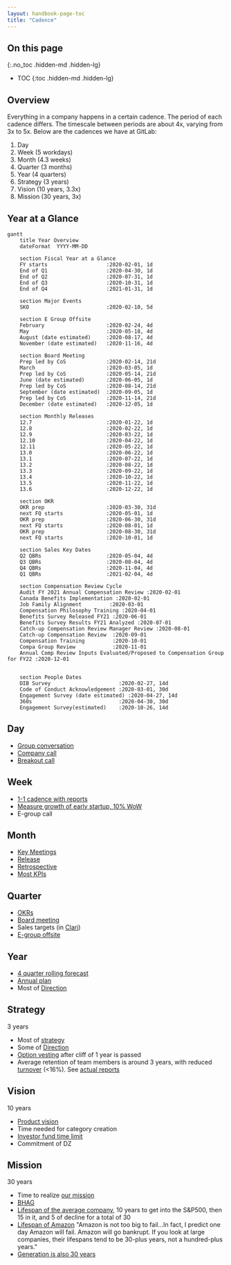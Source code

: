 ```yaml
---
layout: handbook-page-toc
title: "Cadence"
---
```


## On this page
{:.no_toc .hidden-md .hidden-lg}

- TOC
{:toc .hidden-md .hidden-lg}

## Overview

Everything in a company happens in a certain cadence.
The period of each cadence differs.
The timescale between periods are about 4x, varying from 3x to 5x.
Below are the cadences we have at GitLab:

1. Day
1. Week (5 workdays)
1. Month (4.3 weeks)
1. Quarter (3 months)
1. Year (4 quarters)
1. Strategy (3 years)
1. Vision (10 years, 3.3x)
1. Mission (30 years, 3x)

## Year at a Glance

```mermaid
gantt
    title Year Overview
    dateFormat  YYYY-MM-DD

    section Fiscal Year at a Glance
    FY starts                   :2020-02-01, 1d
    End of Q1                   :2020-04-30, 1d
    End of Q2                   :2020-07-31, 1d
    End of Q3                   :2020-10-31, 1d
    End of Q4                   :2021-01-31, 1d

    section Major Events
    SKO                         :2020-02-10, 5d

    section E Group Offsite
    February                    :2020-02-24, 4d
    May                         :2020-05-18, 4d
    August (date estimated)     :2020-08-17, 4d
    November (date estimated)   :2020-11-16, 4d

    section Board Meeting
    Prep led by CoS             :2020-02-14, 21d
    March                       :2020-03-05, 1d
    Prep led by CoS             :2020-05-14, 21d
    June (date estimated)       :2020-06-05, 1d
    Prep led by CoS             :2020-08-14, 21d
    September (date estimated)  :2020-09-05, 1d
    Prep led by CoS             :2020-11-14, 21d
    December (date estimated)   :2020-12-05, 1d

    section Monthly Releases
    12.7                        :2020-01-22, 1d
    12.8                        :2020-02-22, 1d
    12.9                        :2020-03-22, 1d
    12.10                       :2020-04-22, 1d
    12.11                       :2020-05-22, 1d
    13.0                        :2020-06-22, 1d
    13.1                        :2020-07-22, 1d
    13.2                        :2020-08-22, 1d
    13.3                        :2020-09-22, 1d
    13.4                        :2020-10-22, 1d
    13.5                        :2020-11-22, 1d
    13.6                        :2020-12-22, 1d

    section OKR
    OKR prep                    :2020-03-30, 31d
    next FQ starts              :2020-05-01, 1d
    OKR prep                    :2020-06-30, 31d
    next FQ starts              :2020-08-01, 1d
    OKR prep                    :2020-08-30, 31d
    next FQ starts              :2020-10-01, 1d

    section Sales Key Dates
    Q2 QBRs                     :2020-05-04, 4d
    Q3 QBRs                     :2020-08-04, 4d
    Q4 QBRs                     :2020-11-04, 4d
    Q1 QBRs                     :2021-02-04, 4d

    section Compensation Review Cycle
    Audit FY 2021 Annual Compensation Review :2020-02-01
    Canada Benefits Implementation :2020-02-01
    Job Family Alignment         :2020-03-01
    Compensation Philosophy Training :2020-04-01
    Benefits Survey Released FY21 :2020-06-01
    Benefits Survey Results FY21 Analyzed :2020-07-01
    Catch-up Compensation Review Manager Review :2020-08-01
    Catch-up Compensation Review  :2020-09-01
    Compensation Training         :2020-10-01
    Compa Group Review            :2020-11-01
    Annual Comp Review Inputs Evaluated/Proposed to Compensation Group for FY22 :2020-12-01


    section People Dates
    DIB Survey                      :2020-02-27, 14d
    Code of Conduct Acknowledgement :2020-03-01, 30d
    Engagement Survey (date estimated) :2020-04-27, 14d
    360s                            :2020-04-30, 30d
    Engagement Survey(estimated)    :2020-10-26, 14d
```

## Day

- [Group conversation](/handbook/people-group/group-conversations/)
- [Company call](/handbook/communication/#company-call)
- [Breakout call](/handbook/communication/#breakout-call)

## Week

- [1-1 cadence with reports](/handbook/leadership/1-1/)
- [Measure growth of early startup, 10% WoW](https://about.gitlab.com/blog/2020/05/05/wow-rule/)
- E-group call

## Month

- [Key Meetings](/handbook/finance/key-meetings/#key-monthly-review)
- [Release](/releases/)
- [Retrospective](/handbook/communication/#kickoffs)
- [Most KPIs](/handbook/business-ops/data-team/metrics/)

## Quarter

- [OKRs](/company/okrs/)
- [Board meeting](/handbook/board-meetings/#board-meeting-process)
- Sales targets (in [Clari](/handbook/business-ops/tech-stack/#clari))
- [E-group offsite](/handbook/ceo/offsite/)

## Year

- [4 quarter rolling forecast](/handbook/finance/financial-planning-and-analysis/#financial-planning--gitlab)
- [Annual plan](/handbook/finance/financial-planning-and-analysis/#annual-plan)
- Most of [Direction](/direction/)

## Strategy

3 years

- Most of [strategy](/company/strategy/)
- Some of [Direction](/direction/)
- [Option vesting](/handbook/stock-options/#vesting) after cliff of 1 year is passed
- Average retention of team members is around 3 years, with reduced [turnover](/handbook/people-group/people-operations-metrics/#team-member-turnover) (<16%). See [actual reports](/handbook/people-group/people-operations-metrics/#reporting)

## Vision

10 years

- [Product vision](/direction/#vision)
- Time needed for category creation
- [Investor fund time limit](https://www.strictlybusinesslawblog.com/2017/06/29/the-life-cycle-of-a-private-equity-or-venture-capital-fund/)
- Commitment of DZ

## Mission

30 years

- Time to realize [our mission](/company/strategy/#mission)
- [BHAG](/company/strategy/#big-hairy-audacious-goal)
- [Lifespan of the average company](https://www.bbc.com/news/business-16611040), 10 years to get into the S&P500, then 15 in it, and 5 of decline for a total of 30
- [Lifespan of Amazon](https://www.forbes.com/sites/richardkestenbaum/2018/11/16/amazon-is-not-too-big-to-fail-bezos/#65fba0621626) "Amazon is not too big to fail...In fact, I predict one day Amazon will fail. Amazon will go bankrupt. If you look at large companies, their lifespans tend to be 30-plus years, not a hundred-plus years."
- [Generation is also 30 years](https://www.ncbi.nlm.nih.gov/pubmed/10677323)
